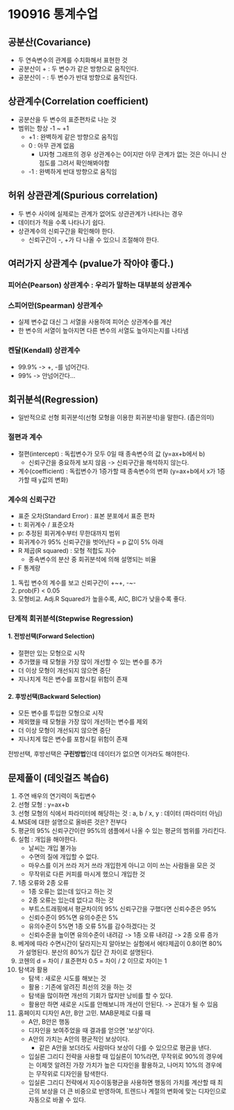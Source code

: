 # 190916 통계수업
## 공분산(Covariance)
* 두 연속변수의 관계를 수치화해서 표현한 것
* 공분산이 + : 두 변수가 같은 방향으로 움직인다.
* 공분산이 - : 두 변수가 반대 방향으로 움직인다.
## 상관계수(Correlation coefficient)
* 공분산을 두 변수의 표준편차로 나눈 것
* 범위는 항상 -1 ~ +1
    * +1 : 완벽하게 같은 방향으로 움직임
    * 0 : 아무 관계 없음
        * U자형 그래프의 경우 상관계수는 0이지만 아무 관계가 없는 것은 아니니 산점도를 그려서 확인해봐야함
    * -1 : 완벽하게 반대 방향으로 움직임
## 허위 상관관계(Spurious correlation)
* 두 변수 사이에 실제로는 관계가 없어도 상관관계가 나타나는 경우
* 데이터가 적을 수록 나타나기 쉽다.
* 상관계수의 신뢰구간을 확인해야 한다.
    * 신뢰구간이 -, +가 다 나올 수 있으니 조절해야 한다.
## 여러가지 상관계수 (pvalue가 작아야 좋다.)
### 피어슨(Pearson) 상관계수 : 우리가 말하는 대부분의 상관계수
### 스피어만(Spearman) 상관계수
* 실제 변수값 대신 그 서열을 사용하여 피어슨 상관계수를 계산
* 한 변수의 서열이 높아지면 다른 변수의 서열도 높아지는지를 나타냄
### 켄달(Kendall) 상관계수
* 99.9% -> +, -를 넘어간다.
* 99% -> 안넘어간다...

## 회귀분석(Regression)
* 일반적으로 선형 회귀분석(선형 모형을 이용한 회귀분석)을 말한다. (좁은의미)

### 절편과 계수
* 절편(intercept) : 독립변수가 모두 0일 때 종속변수의 값 (y=ax+b에서 b)
    * 신뢰구간을 중요하게 보지 않음 -> 신뢰구간을 해석하지 않는다.
* 계수(coefficient) : 독립변수가 1증가할 때 종속변수의 변화 (y=ax+b에서 x가 1증가할 때 y값의 변화)

### 계수의 신뢰구간
* 표준 오차(Standard Error) : 표본 분포에서 표준 편차
* t: 회귀계수 / 표준오차 
* p: 추정된 회귀계수부터 무한대까지 범위
* 회귀계수가 95% 신뢰구간을 벗어난다 = p 값이 5% 아래
* R 제곱(R squared) : 모형 적합도 지수
    * 종속변수의 분산 중 회귀분석에 의해 설명되는 비율
* F 통계량
1. 독립 변수의 계수를 보고 신뢰구간이 +~+, -~-
2. prob(F) < 0.05
3. 모형비교. Adj.R Squared가 높을수록, AIC, BIC가 낮을수록 좋다.

### 단계적 회귀분석(Stepwise Regression)
#### 1. 전방선택(Forward Selection)
* 절편만 있는 모형으로 시작
* 추가했을 때 모형을 가장 많이 개선할 수 있는 변수를 추가
* 더 이상 모형이 개선되지 않으면 중단
* 지나치게 적은 변수를 포함시킬 위험이 존재
#### 2. 후방선택(Backward Selection)
* 모든 변수를 투입한 모형으로 시작
* 제외했을 때 모형을 가장 많이 개선하는 변수를 제외
* 더 이상 모형이 개선되지 않으면 중단
* 지나치게 많은 변수를 포함시킬 위험이 존재

전방선택, 후방선택은 <b>구린방법</b>인데 데이터가 없으면 이거라도 해야한다.

## 문제풀이 (데잇걸즈 복습6)
1. 주연 배우의 연기력이 독립변수
2. 선형 모형 : y=ax+b
3. 선형 모형의 식에서 파라미터에 해당하는 것 : a, b / x, y : 데이터 (파라미터 아님)
4. MSE에 대한 설명으로 올바른 것은? 전부다
5. 평균의 95% 신뢰구간이란 95%의 샘플에서 나올 수 있는 평균의 범위를 가리킨다.
6. 실험 : 개입을 해야한다.
    * 날씨는 개입 불가능
    * 수면의 질에 개입할 수 없다.
    * 마우스를 이거 쓰라 저거 쓰라 개입한게 아니고 이미 쓰는 사람들을 모은 것
    * 무작위로 다른 커피를 마시게 했으니 개입한 것
7. 1종 오류와 2종 오류
    * 1종 오류는 없는데 있다고 하는 것
    * 2종 오류는 있는데 없다고 하는 것
    * 부트스트래핑에서 평균차이의 95% 신뢰구간을 구했다면 신뢰수준은 95%
    * 신뢰수준이 95%면 유의수준은 5%
    * 유의수준이 5%면 1종 오류 5%를 감수하겠다는 것
    * 신뢰수준을 높이면 유의수준이 내려감 -> 1종 오류 내려감 -> 2종 오류 증가
8. 베게에 따라 수면시간이 달라지는지 알아보는 실험에서 에타제곱이 0.8이면 80%가 설명된다. 분산의 80%가 집단 간 차이로 설명된다.
9. 코헨의 d = 차이 / 표준편차 0.5 = 차이 / 2 이므로 차이는 1
10. 탐색과 활용
    * 탐색 : 새로운 시도를 해보는 것
    * 활용 : 기존에 알려진 최선의 것을 하는 것
    * 탐색을 많이하면 개선의 기회가 많지만 낭비를 할 수 있다.
    * 활용만 하면 새로운 시도를 안해보니까 개선이 안된다. -> 꼰대가 될 수 있음
11. 홈페이지 디자인 A안, B안 고민. MAB문제로 다룰 때
    * A안, B안은 행동
    * 디자인을 보여주었을 때 결과를 얻으면 '보상'이다.
    * A안의 가치는 A안의 평균적인 보상이다.
        * 같은 A안을 보더라도 사람마다 보상이 다를 수 있으므로 평균을 낸다.
    * 입실론 그리디 전략을 사용할 때 입실론이 10%라면, 무작위로 90%의 경우에는 이제껏 알려진 가장 가치가 높은 디자인을 활용하고, 나머지 10%의 경우에는 무작위로 디자인을 탐색한다.
    * 입실론 그리디 전략에서 지수이동평균을 사용하면 행동의 가치를 계산할 때 최근의 보상을 더 큰 비중으로 반영하여, 트렌드나 계절의 변화에 맞는 디자인으로 자동으로 바꿀 수 있다.
